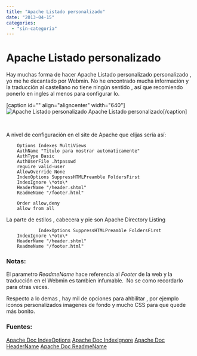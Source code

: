 ```yaml
---
title: "Apache Listado personalizado"
date: "2013-04-15"
categories: 
  - "sin-categoria"
---
```


# **Apache Listado personalizado**

Hay muchas forma de hacer Apache Listado personalizado personalizado , yo me he decantado por Webmin. No he encontrado mucha información y la traducción al castellano no tiene ningún sentido , así que recomiendo ponerlo en ingles al menos para configurar lo.

\[caption id="" align="aligncenter" width="640"\]![Apache Listado personalizado](images/8436843360_074548b2d6_z.jpg "apache_list_personalizado") Apache Listado personalizado\[/caption\]

 

A nivel de configuración en el site de Apache que elijas sería así:

		Options Indexes MultiViews
		AuthName "Titulo para mostrar automaticamente"
		AuthType Basic
		AuthUserFile .htpasswd
		require valid-user
		AllowOverride None
		IndexOptions SuppressHTMLPreamble FoldersFirst
		IndexIgnore \*oto\*
		HeaderName "/header.shtml"
		ReadmeName "/footer.html"

		Order allow,deny
		allow from all

La parte de estilos , cabecera y pie son Apache Directory Listing

                IndexOptions SuppressHTMLPreamble FoldersFirst
		IndexIgnore \*oto\*
		HeaderName "/header.shtml"
		ReadmeName "/footer.html"

### Notas:

El parametro _ReadmeName_ hace referencia al _Footer_ de la web y la traducción en el Webmin es tambien infumable.  No se como recordarlo para otras veces.

Respecto a lo demas , hay mil de opciones para ahbilitar , por ejemplo iconos personalizados imagenes de fondo y mucho CSS para que quede más bonito.

### Fuentes:

[Apache Doc IndexOptions](https://httpd.apache.org/docs/2.2/mod/mod_autoindex.html#IndexOptions "Apache Docs IndexOptions") [Apache Doc IndexIgnore](https://httpd.apache.org/docs/2.2/mod/mod_autoindex.html#IndexIgnore "Apache Docs IndexIgnore") [Apache Doc HeaderName](https://httpd.apache.org/docs/2.2/mod/mod_autoindex.html#HeaderName "Apache Docs HeaderName") [Apache Doc ReadmeName](https://httpd.apache.org/docs/2.2/mod/mod_autoindex.html#ReadmeName "Apache Docs ReadmeName")
